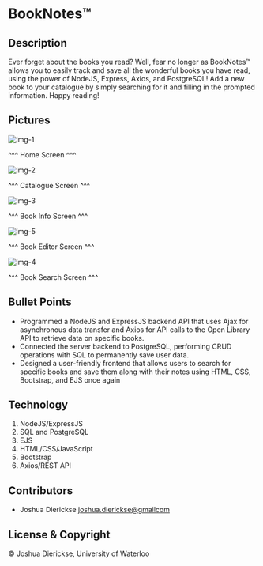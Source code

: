 # BookNotes™

## Description

Ever forget about the books you read? Well, fear no longer as BookNotes™ allows you to easily track and save all the wonderful books you have read, using the power of NodeJS, Express, Axios, and PostgreSQL!
Add a new book to your catalogue by simply searching for it and filling in the prompted information. Happy reading!

## Pictures

![img-1](https://github.com/iWolf22/The-Complete-2023-Web-Development-Bootcamp/assets/74108689/61a7ce72-437a-4eeb-a031-129def94d50c)

^^^ Home Screen ^^^ 

![img-2](https://github.com/iWolf22/The-Complete-2023-Web-Development-Bootcamp/assets/74108689/a0b16563-c11a-4594-8fcb-84846491716c)

^^^ Catalogue Screen ^^^

![img-3](https://github.com/iWolf22/The-Complete-2023-Web-Development-Bootcamp/assets/74108689/f763c844-7427-4d1d-ad90-74b643921e09)

^^^ Book Info Screen ^^^

![img-5](https://github.com/iWolf22/The-Complete-2023-Web-Development-Bootcamp/assets/74108689/982e1684-0ced-40cf-84fa-7e89199963b6)

^^^ Book Editor Screen ^^^

![img-4](https://github.com/iWolf22/The-Complete-2023-Web-Development-Bootcamp/assets/74108689/8f991007-a893-4380-aa37-0bc9730f4fac)

^^^ Book Search Screen ^^^

## Bullet Points


- Programmed a NodeJS and ExpressJS backend API that uses Ajax for asynchronous data transfer and Axios for API calls to the Open Library API to retrieve data on specific books.
- Connected the server backend to PostgreSQL, performing CRUD operations with SQL to permanently save user data.
- Designed a user-friendly frontend that allows users to search for specific books and save them along with their notes using HTML, CSS, Bootstrap, and EJS once again

## Technology

1. NodeJS/ExpressJS
2. SQL and PostgreSQL
3. EJS
4. HTML/CSS/JavaScript
5. Bootstrap
6. Axios/REST API

## Contributors

- Joshua Dierickse <joshua.dierickse@gmailcom>

## License & Copyright

© Joshua Dierickse, University of Waterloo
